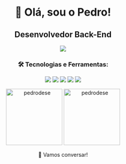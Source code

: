 <h1 align="center">👋 Olá, sou o Pedro!</h1>
<h2 align="center">Desenvolvedor Back-End</h2>

<p align="center">
  <a href="https://www.linkedin.com/in/pedro-henrique-da-silva-pereira/">
    <img src="https://img.shields.io/badge/LinkedIn-Pedro%20Henrique-blue?style=flat-square&logo=linkedin">
  </a>
</p>

<h3 align="center">🛠 Tecnologias e Ferramentas:</h3>
<p align="center">
  <!-- Lista de ícones de tecnologias -->
  <img src="https://img.shields.io/badge/AWS-FF9900?style=flat-square&logo=amazon-aws">
  <img src="https://img.shields.io/badge/Bootstrap-7952B3?style=flat-square&logo=bootstrap">
  <img src="https://img.shields.io/badge/C%23-239120?style=flat-square&logo=c-sharp">
  <img src="https://img.shields.io/badge/CSS3-1572B6?style=flat-square&logo=css3">
  <img src="https://img.shields.io/badge/Django-092E20?style=flat-square&logo=django">
  <!-- Adicione mais badges conforme necessário -->
</p>

<p align="center">
  <img height="150em" src="https://github-readme-stats.vercel.app/api/top-langs?username=pedrodese&show_icons=true&locale=en&layout=compact" alt="pedrodese" />
  <img height="150em" src="https://github-readme-stats.vercel.app/api?username=pedrodese&show_icons=true&locale=en" alt="pedrodese" />
</p>

<p align="center">💬 Vamos conversar!</p>
